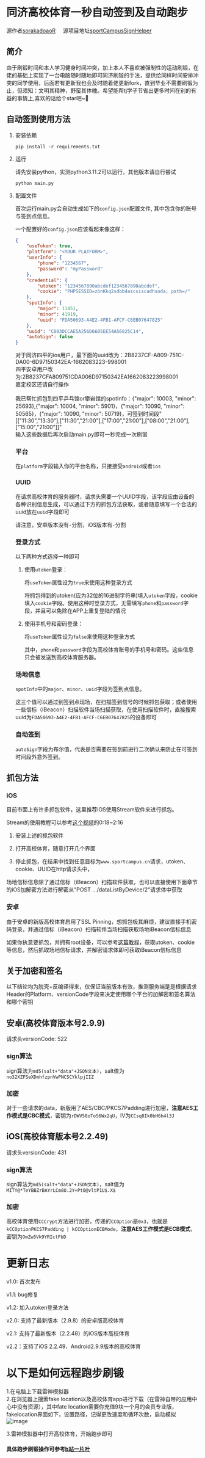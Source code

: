 # 同济高校体育一秒自动签到及自动跑步
源作者[sorakadoaoR](https://github.com/sorakadoaoR)&nbsp;&nbsp;&nbsp;&nbsp; 源项目地址[sportCampusSignHelper](https://github.com/sorakadoaoR/sportCampusSignHelper)
## 简介

由于刷锻时间和本人学习健身时间冲突，加上本人不喜欢被强制性的运动刷锻，在佬的基础上实现了一台电脑随时随地即可同济刷锻的手法，提供给同样时间安排冲突的同学使用，后面若有更新我也会及时随着佬更新fork，直到毕业不需要刷锻为止，但须知：文明其精神，野蛮其体魄。希望能帮tj学子节省出更多时间在别的有益的事情上,喜欢的话给个star吧~🥰

## 自动签到使用方法

1. 安装依赖

    ```shell
    pip install -r requirements.txt
    ```

2. 运行

    请先安装python，实测python3.11.2可以运行，其他版本请自行尝试
    ```shell
    python main.py
    ```

3. 配置文件

    首次运行main.py会自动生成如下的`config.json`配置文件, 其中包含你的账号与签到点信息。

    一个配置好的`config.json`应该看起来像这样：

    ```JSON
    {
        "useToken": true,
        "platform": "<YOUR PLATFORM>",
        "userInfo": {
            "phone": "1234567",
            "password": "myPassword"
        },
        "credential": {
            "utoken": "1234567890abcdef1234567890abcdef",
            "cookie": "PHPSESSID=zbnKkq2sdbb4ascsiscadhsnda; path=/"
        },
        "spotInfo": {
            "major": 11451,
            "minor": 41919,
            "uuid": "FDA50693-A4E2-4FB1-AFCF-C6EB07647825"
        },
        "uuid": "C003DCCAE5A256D6605EE54A56825C14",
        "autoSign": false
    }
    ```
    对于同济四平的ios用户，最下面的uuid改为：2B8237CF-A809-751C-DA00-6D97150342EA-1662083223-998001<br>
   四平安卓用户改为:2B8237CFA809751CDA006D97150342EA1662083223998001<br>
   嘉定校区还请自行操作<br><br>
   我已帮忙抓包到四平乒乓馆or攀岩馆的spotInfo：{"major": 10003,
        "minor": 25693},{"major": 10004,
        "minor": 5901}，{"major": 10090,
        "minor": 50565}，{"major": 10090,
        "minor": 50719}，可签到时间段"[[\"11:30\",\"13:30\"],[\"11:30\",\"21:00\"],[\"17:00\",\"21:00\"],[\"08:00\",\"21:00\"],[\"15:00\",\"21:00\"]]"<br>
        输入这些数据后再次启动main.py即可一秒完成一次刷锻
    ### 平台
    
    在`platform`字段输入你的平台名称，只接接受`android`或者`ios`

    ### UUID

    在请求高校体育的服务器时，请求头需要一个UUID字段，该字段应由设备的各种识别信息生成，可以通过下方的抓包方法获取，或者随意填写一个合法的uuid放在`uuid`字段即可

    请注意，安卓版本没有`-`分割，iOS版本有`-`分割    

    ### 登录方式

    以下两种方式选择一种即可

    1. 使用`utoken`登录：

        将`useToken`属性设为`true`来使用这种登录方式
        
        将抓包得到的utoken(应为32位的16进制字符串)填入`utoken`字段，cookie填入`cookie`字段。使用这种时登录方式，无需填写`phone`和`password`字段，并且可以免除在APP上重复登陆的情况

    2. 使用手机号和密码登录：

        将`useToken`属性设为`false`来使用这种登录方式

        其中，`phone`和`password`字段为高校体育账号的手机号和密码。这些信息只会被发送到高校体育服务器。

    ### 场地信息

    `spotInfo`中的`major`、`minor`、`uuid`字段为签到点信息。
    
    这三个值可以通过到签到点现场，在扫描签到信号的时候抓包获取；或者使用一些信标（iBeacon）扫描软件当场扫描获取，在使用扫描软件时，直接搜索uuid为`FDA50693-A4E2-4FB1-AFCF-C6EB07647825`的设备即可

    ### 自动签到

    `autoSign`字段为布尔值，代表是否需要在签到前进行二次确认来防止在可签到时间段外意外签到。

## 抓包方法

### iOS

目前市面上有许多抓包软件，这里推荐iOS使用Stream软件来进行抓包。

Stream的使用教程可以参考[这个视频](https://www.bilibili.com/video/BV1Ea411g7Wq/?t=00m18s)的0:18~2:16

1. 安装上述的抓包软件

2. 打开高校体育，随意打开几个界面

3. 停止抓包，在结果中找到任意目标为`www.sportcampus.cn`请求，utoken、cookie、UUID在http请求头中，

场地信标信息除了通过信标（iBeacon）扫描软件获取，也可以直接使用下面章节的iOS加解密方法进行解密从"POST .../dataListByDevice/2"请求体中获取

### 安卓

由于安卓的新版高校体育启用了SSL Pinning，想抓包极其麻烦，建议直接手机密码登录，并通过信标（iBeacon）扫描软件当场扫描获取场地iBeacon信标信息

如果你执意要抓包，并拥有root设备，可以参考[这篇教程](https://blog.anzupop.com/posts/cracking-sportcampus/)，获取utoken、cookie等信息，然后抓取场地信标请求，并解密请求体即可获取iBeacon信标信息

## 关于加密和签名

以下结论均为脱壳+反编译得来，仅保证当前版本有效，推测服务端是是根据请求Header的Platform、versionCode字段来决定使用哪个平台的加解密和签名算法和哪个密钥

## 安卓(高校体育版本号2.9.9)

请求头versionCode: 522

### sign算法

sign算法为`md5(salt+"data"+JSON文本)`，salt值为`no32XZFSeXDmhfzpnVwPNCSCYklpjIIZ`

### 加密

对于一些请求的data，新版用了AES/CBC/PKCS7Padding进行加密，**注意AES工作模式是CBC模式**，密钥为`rDWV58oToS6Wx2qU`，IV为`CCsq8Ik0bH6h4l3J`

## iOS(高校体育版本号2.2.49)

请求头versionCode: 431

### sign算法

sign算法为`md5(salt+"data"+JSON文本)`，salt值为`MITY@*TeYBBZrBAYrLCm8U.2Y+Pt0@vltP1U$.X$`

### 加密

高校体育使用`CCCrypt`方法进行加密，传递的`CCOption`是`0x3`，也就是`kCCOptionPKCS7Padding | kCCOptionECBMode`，**注意AES工作模式是ECB模式**，密钥为`OmZw5Vk9YRIctFbD`

# 更新日志

v1.0: 首次发布

v1.1: bug修复

v1.2: 加入utoken登录方法

v2.0: 支持了最新版本（2.9.8）的安卓版高校体育

v2.1: 支持了最新版本（2.2.48）的iOS版本高校体育

v2.2：支持了iOS 2.2.49、Android2.9.9版本的高校体育

# 以下是如何远程跑步刷锻
1.在电脑上下载雷神模拟器 <br>
2.在浏览器上搜索fake location以及高校体育app进行下载（在雷神自带的应用中心中没有资源），其中fate location需要你充值9块一个月的会员专业版，
fakelocation界面如下，设置路径，记得更改速度和循环次数，启动模拟
![image](https://github.com/FAUST-BENCHOU/TJsportsCampusHelper/assets/126341483/12d26aa8-81a0-4745-9330-dad9d46143f9)

3.雷神模拟器中打开高校体育，开始跑步即可<br>
#### 具体跑步刷锻操作可参考[b站一片叶](https://www.bilibili.com/video/BV1BX4y1G7u3/?spm_id_from=333.880.my_history.page.click&vd_source=2b5cff4a90d42367005014f1d6d11ec0)


